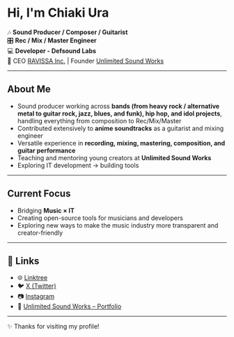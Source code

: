 # Hi, I'm Chiaki Ura 

🎶 **Sound Producer / Composer / Guitarist**  
🎛️ **Rec / Mix / Master Engineer**  
💻 **Developer - Defsound Labs**  
💼 CEO [RAVISSA Inc.](https://ravissa.jp) | Founder [Unlimited Sound Works](https://www.foriio.com/unlimitedsoundworks)  

---

##  About Me
- Sound producer working across **bands (from heavy rock / alternative metal to guitar rock, jazz, blues, and funk), hip hop, and idol projects**, handling everything from composition to Rec/Mix/Master  
- Contributed extensively to **anime soundtracks** as a guitarist and mixing engineer  
- Versatile experience in **recording, mixing, mastering, composition, and guitar performance**  
- Teaching and mentoring young creators at **Unlimited Sound Works**  
- Exploring IT development → building tools

---

##  Current Focus
- Bridging **Music × IT**  
- Creating open-source tools for musicians and developers  
- Exploring new ways to make the music industry more transparent and creator-friendly  

---

## 🔗 Links
- 🌐 [Linktree](http://linktr.ee/ChiakiUra)  
- 🐦 [X (Twitter)](https://x.com/Dogma_ura)  
- 📷 [Instagram](https://instagram.com/...)  
- 🎸 [Unlimited Sound Works – Portfolio](https://www.foriio.com/unlimitedsoundworks)  

---

✨ Thanks for visiting my profile!
